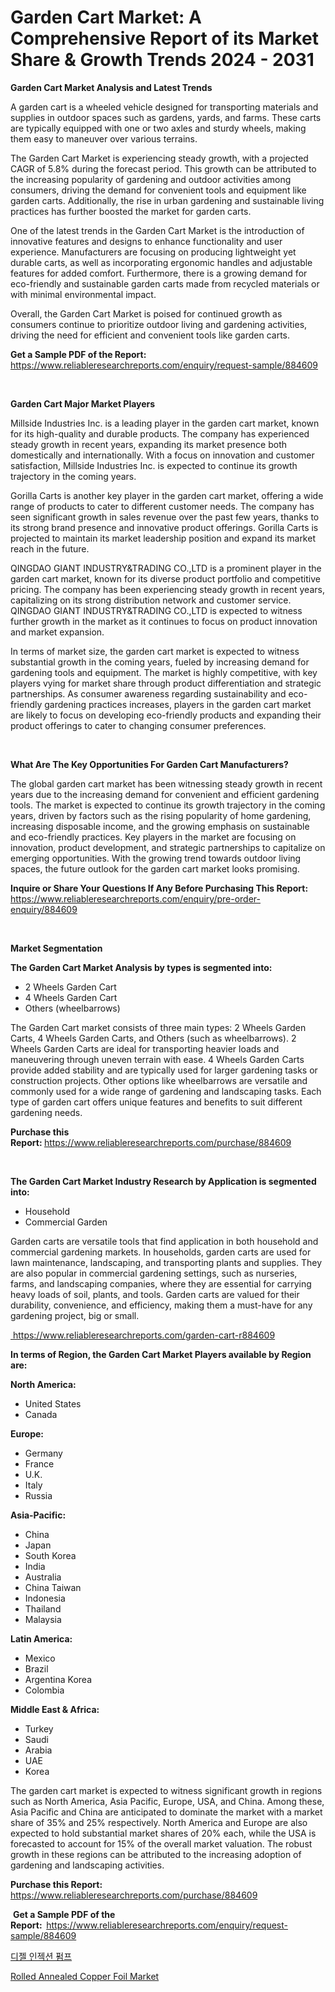 <p><h1>Garden Cart Market: A Comprehensive Report of its Market Share & Growth Trends 2024 - 2031</h1></p><p><strong>Garden Cart Market Analysis and Latest Trends</strong></p>
<p><p>A garden cart is a wheeled vehicle designed for transporting materials and supplies in outdoor spaces such as gardens, yards, and farms. These carts are typically equipped with one or two axles and sturdy wheels, making them easy to maneuver over various terrains.</p><p>The Garden Cart Market is experiencing steady growth, with a projected CAGR of 5.8% during the forecast period. This growth can be attributed to the increasing popularity of gardening and outdoor activities among consumers, driving the demand for convenient tools and equipment like garden carts. Additionally, the rise in urban gardening and sustainable living practices has further boosted the market for garden carts.</p><p>One of the latest trends in the Garden Cart Market is the introduction of innovative features and designs to enhance functionality and user experience. Manufacturers are focusing on producing lightweight yet durable carts, as well as incorporating ergonomic handles and adjustable features for added comfort. Furthermore, there is a growing demand for eco-friendly and sustainable garden carts made from recycled materials or with minimal environmental impact.</p><p>Overall, the Garden Cart Market is poised for continued growth as consumers continue to prioritize outdoor living and gardening activities, driving the need for efficient and convenient tools like garden carts.</p></p>
<p><strong>Get a Sample PDF of the Report:&nbsp;</strong> <a href="https://www.reliableresearchreports.com/enquiry/request-sample/884609">https://www.reliableresearchreports.com/enquiry/request-sample/884609</a></p>
<p>&nbsp;</p>
<p><strong>Garden Cart Major Market Players</strong></p>
<p><p>Millside Industries Inc. is a leading player in the garden cart market, known for its high-quality and durable products. The company has experienced steady growth in recent years, expanding its market presence both domestically and internationally. With a focus on innovation and customer satisfaction, Millside Industries Inc. is expected to continue its growth trajectory in the coming years.</p><p>Gorilla Carts is another key player in the garden cart market, offering a wide range of products to cater to different customer needs. The company has seen significant growth in sales revenue over the past few years, thanks to its strong brand presence and innovative product offerings. Gorilla Carts is projected to maintain its market leadership position and expand its market reach in the future.</p><p>QINGDAO GIANT INDUSTRY&TRADING CO.,LTD is a prominent player in the garden cart market, known for its diverse product portfolio and competitive pricing. The company has been experiencing steady growth in recent years, capitalizing on its strong distribution network and customer service. QINGDAO GIANT INDUSTRY&TRADING CO.,LTD is expected to witness further growth in the market as it continues to focus on product innovation and market expansion.</p><p>In terms of market size, the garden cart market is expected to witness substantial growth in the coming years, fueled by increasing demand for gardening tools and equipment. The market is highly competitive, with key players vying for market share through product differentiation and strategic partnerships. As consumer awareness regarding sustainability and eco-friendly gardening practices increases, players in the garden cart market are likely to focus on developing eco-friendly products and expanding their product offerings to cater to changing consumer preferences.</p></p>
<p>&nbsp;</p>
<p><strong>What Are The Key Opportunities For Garden Cart Manufacturers?</strong></p>
<p><p>The global garden cart market has been witnessing steady growth in recent years due to the increasing demand for convenient and efficient gardening tools. The market is expected to continue its growth trajectory in the coming years, driven by factors such as the rising popularity of home gardening, increasing disposable income, and the growing emphasis on sustainable and eco-friendly practices. Key players in the market are focusing on innovation, product development, and strategic partnerships to capitalize on emerging opportunities. With the growing trend towards outdoor living spaces, the future outlook for the garden cart market looks promising.</p></p>
<p><strong>Inquire or Share Your Questions If Any Before Purchasing This Report:</strong> <a href="https://www.reliableresearchreports.com/enquiry/pre-order-enquiry/884609">https://www.reliableresearchreports.com/enquiry/pre-order-enquiry/884609</a></p>
<p>&nbsp;</p>
<p><strong>Market Segmentation</strong></p>
<p><strong>The Garden Cart Market Analysis by types is segmented into:</strong></p>
<p><ul><li>2 Wheels Garden Cart</li><li>4 Wheels Garden Cart</li><li>Others (wheelbarrows)</li></ul></p>
<p><p>The Garden Cart market consists of three main types: 2 Wheels Garden Carts, 4 Wheels Garden Carts, and Others (such as wheelbarrows). 2 Wheels Garden Carts are ideal for transporting heavier loads and maneuvering through uneven terrain with ease. 4 Wheels Garden Carts provide added stability and are typically used for larger gardening tasks or construction projects. Other options like wheelbarrows are versatile and commonly used for a wide range of gardening and landscaping tasks. Each type of garden cart offers unique features and benefits to suit different gardening needs.</p></p>
<p><strong>Purchase this Report:&nbsp;</strong><a href="https://www.reliableresearchreports.com/purchase/884609">https://www.reliableresearchreports.com/purchase/884609</a></p>
<p>&nbsp;</p>
<p><strong>The Garden Cart Market Industry Research by Application is segmented into:</strong></p>
<p><ul><li>Household</li><li>Commercial Garden</li></ul></p>
<p><p>Garden carts are versatile tools that find application in both household and commercial gardening markets. In households, garden carts are used for lawn maintenance, landscaping, and transporting plants and supplies. They are also popular in commercial gardening settings, such as nurseries, farms, and landscaping companies, where they are essential for carrying heavy loads of soil, plants, and tools. Garden carts are valued for their durability, convenience, and efficiency, making them a must-have for any gardening project, big or small.</p></p>
<p><a href="https://www.reliableresearchreports.com/garden-cart-r884609">&nbsp;https://www.reliableresearchreports.com/garden-cart-r884609</a></p>
<p><strong>In terms of Region, the Garden Cart Market Players available by Region are:</strong></p>
<p>
    <p> <strong> North America: </strong>
        <ul>
            <li>United States</li>
            <li>Canada</li>
        </ul>
        </p> 
    <p> <strong> Europe: </strong>
        <ul>
            <li>Germany</li>
            <li>France</li>
            <li>U.K.</li>
            <li>Italy</li>
            <li>Russia</li>
        </ul>
        </p> 
    <p> <strong> Asia-Pacific: </strong>
        <ul>
            <li>China</li>
            <li>Japan</li>
            <li>South Korea</li>
            <li>India</li>
            <li>Australia</li>
            <li>China Taiwan</li>
            <li>Indonesia</li>
            <li>Thailand</li>
            <li>Malaysia</li>
        </ul>
        </p> 
    <p> <strong> Latin America: </strong>
        <ul>
            <li>Mexico</li>
            <li>Brazil</li>
            <li>Argentina Korea</li>
            <li>Colombia</li>
        </ul>
        </p> 
    <p> <strong> Middle East & Africa: </strong>
        <ul>
            <li>Turkey</li>
            <li>Saudi</li>
            <li>Arabia</li>
            <li>UAE</li>
            <li>Korea</li>
        </ul>
    </p>
    </p>
<p><p>The garden cart market is expected to witness significant growth in regions such as North America, Asia Pacific, Europe, USA, and China. Among these, Asia Pacific and China are anticipated to dominate the market with a market share of 35% and 25% respectively. North America and Europe are also expected to hold substantial market shares of 20% each, while the USA is forecasted to account for 15% of the overall market valuation. The robust growth in these regions can be attributed to the increasing adoption of gardening and landscaping activities.</p></p>
<p><strong>Purchase this Report: </strong><a href="https://www.reliableresearchreports.com/purchase/884609">https://www.reliableresearchreports.com/purchase/884609</a></p>
<p>&nbsp;<strong>Get a Sample PDF of the Report:&nbsp;&nbsp;</strong><a href="https://www.reliableresearchreports.com/enquiry/request-sample/884609">https://www.reliableresearchreports.com/enquiry/request-sample/884609</a></p>
<p><strong></strong></p>
<p><p><a href="https://medium.com/@fly879567/%EB%94%94%EC%A0%A4-%EB%B6%84%EC%82%AC-%ED%8E%8C%ED%94%84-%EC%8B%9C%EC%9E%A5-%EB%B6%84%EC%84%9D-%EA%B8%80%EB%A1%9C%EB%B2%8C-%EC%82%B0%EC%97%85-%EA%B4%80%EC%A0%90-%EB%B0%8F-%EC%98%88%EC%B8%A1-2024%EB%85%84%EB%B6%80%ED%84%B0-2031%EB%85%84-3989785d5dad">디젤 인젝션 펌프</a></p><p><a href="https://cautious-neon-760.notion.site/Rolled-Annealed-Copper-Foil-Market-Size-Market-Share-and-Global-Market-Analysis-Report-2024-2031-2aeb0ee9a71049d48ae0de903e9f7e93">Rolled Annealed Copper Foil Market</a></p></p>
